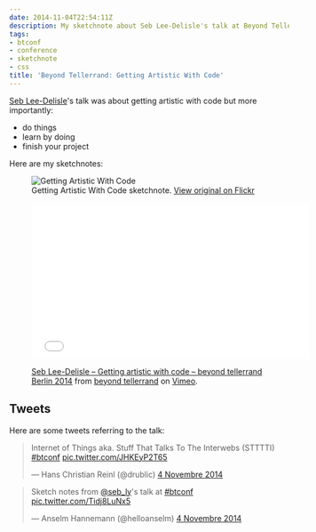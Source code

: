 ```yaml
---
date: 2014-11-04T22:54:11Z
description: My sketchnote about Seb Lee-Delisle's talk at Beyond Tellerrand Berlin
tags:
- btconf
- conference
- sketchnote
- css
title: 'Beyond Tellerrand: Getting Artistic With Code'
---
```


[Seb Lee-Delisle](http://www.twitter.com/seb_ly)'s talk was about getting artistic with code but more importantly:

  - do things
  - learn by doing
  - finish your project

Here are my sketchnotes:

<figure>
  <img src="https://farm6.staticflickr.com/5606/15688707556_4e30bb572d_c.jpg" alt="Getting Artistic With Code">
  <figcaption>
    Getting Artistic With Code sketchnote. <a href="https://www.flickr.com/photos/alienlebarge/15688707556">View original on Flickr</a>
  </figcaption>
</figure>

<figure>
  <iframe src="//player.vimeo.com/video/112733394?color=9c191e" width="500" height="281" frameborder="0" webkitallowfullscreen mozallowfullscreen allowfullscreen></iframe>
  <figcaption>
    <p><a href="http://vimeo.com/112733394">Seb Lee-Delisle – Getting artistic with code – beyond tellerrand Berlin 2014</a> from <a href="http://vimeo.com/beyondtellerrand">beyond tellerrand</a> on <a href="https://vimeo.com">Vimeo</a>.</p>
  </figcaption>
</figure>

## Tweets

Here are some tweets referring to the talk:

<blockquote class="twitter-tweet" lang="fr"><p>Internet of Things aka. Stuff That Talks To The Interwebs (STTTTI) <a href="https://twitter.com/hashtag/btconf?src=hash">#btconf</a> <a href="http://t.co/JHKEyP2T65">pic.twitter.com/JHKEyP2T65</a></p>&mdash; Hans Christian Reinl (@drublic) <a href="https://twitter.com/drublic/status/529569437847154688">4 Novembre 2014</a></blockquote> <script async src="//platform.twitter.com/widgets.js" charset="utf-8"></script>

<blockquote class="twitter-tweet" lang="fr"><p>Sketch notes from <a href="https://twitter.com/seb_ly">@seb_ly</a>&#39;s talk at <a href="https://twitter.com/hashtag/btconf?src=hash">#btconf</a> <a href="http://t.co/Tidj8LuNx5">pic.twitter.com/Tidj8LuNx5</a></p>&mdash; Anselm Hannemann (@helloanselm) <a href="https://twitter.com/helloanselm/status/529580209587388416">4 Novembre 2014</a></blockquote> <script async src="//platform.twitter.com/widgets.js" charset="utf-8"></script>
